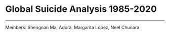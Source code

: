 # Global Suicide Analysis 1985-2020
____________________________________
Members:  Shengnan Ma, Adora, Margarita Lopez, Neel Chunara 
